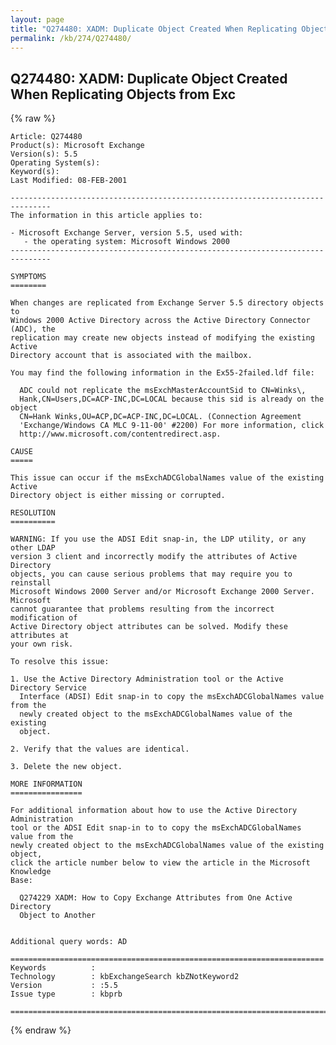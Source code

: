 ```yaml
---
layout: page
title: "Q274480: XADM: Duplicate Object Created When Replicating Objects from Exc"
permalink: /kb/274/Q274480/
---
```


## Q274480: XADM: Duplicate Object Created When Replicating Objects from Exc

{% raw %}

	Article: Q274480
	Product(s): Microsoft Exchange
	Version(s): 5.5
	Operating System(s): 
	Keyword(s): 
	Last Modified: 08-FEB-2001
	
	-------------------------------------------------------------------------------
	The information in this article applies to:
	
	- Microsoft Exchange Server, version 5.5, used with:
	   - the operating system: Microsoft Windows 2000 
	-------------------------------------------------------------------------------
	
	SYMPTOMS
	========
	
	When changes are replicated from Exchange Server 5.5 directory objects to
	Windows 2000 Active Directory across the Active Directory Connector (ADC), the
	replication may create new objects instead of modifying the existing Active
	Directory account that is associated with the mailbox.
	
	You may find the following information in the Ex55-2failed.ldf file:
	
	  ADC could not replicate the msExchMasterAccountSid to CN=Winks\,
	  Hank,CN=Users,DC=ACP-INC,DC=LOCAL because this sid is already on the object
	  CN=Hank Winks,OU=ACP,DC=ACP-INC,DC=LOCAL. (Connection Agreement
	  'Exchange/Windows CA MLC 9-11-00' #2200) For more information, click
	  http://www.microsoft.com/contentredirect.asp.
	
	CAUSE
	=====
	
	This issue can occur if the msExchADCGlobalNames value of the existing Active
	Directory object is either missing or corrupted.
	
	RESOLUTION
	==========
	
	WARNING: If you use the ADSI Edit snap-in, the LDP utility, or any other LDAP
	version 3 client and incorrectly modify the attributes of Active Directory
	objects, you can cause serious problems that may require you to reinstall
	Microsoft Windows 2000 Server and/or Microsoft Exchange 2000 Server. Microsoft
	cannot guarantee that problems resulting from the incorrect modification of
	Active Directory object attributes can be solved. Modify these attributes at
	your own risk.
	
	To resolve this issue:
	
	1. Use the Active Directory Administration tool or the Active Directory Service
	  Interface (ADSI) Edit snap-in to copy the msExchADCGlobalNames value from the
	  newly created object to the msExchADCGlobalNames value of the existing
	  object.
	
	2. Verify that the values are identical.
	
	3. Delete the new object.
	
	MORE INFORMATION
	================
	
	For additional information about how to use the Active Directory Administration
	tool or the ADSI Edit snap-in to to copy the msExchADCGlobalNames value from the
	newly created object to the msExchADCGlobalNames value of the existing object,
	click the article number below to view the article in the Microsoft Knowledge
	Base:
	
	  Q274229 XADM: How to Copy Exchange Attributes from One Active Directory
	  Object to Another
	
	
	Additional query words: AD
	
	======================================================================
	Keywords          :  
	Technology        : kbExchangeSearch kbZNotKeyword2
	Version           : :5.5
	Issue type        : kbprb
	
	=============================================================================
	

{% endraw %}
